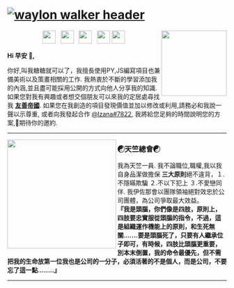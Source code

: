 # [![waylon walker header](https://media.discordapp.net/attachments/787582343984185354/926024378649550898/Izana.png)](https://waylonwalker.com)

<p>
  <a href="https://media.discordapp.net/attachments/787582343984185354/926028476773974016/12c0dbdd4a1b2d22.png?width=1191&height=670"><img width="150" align='right' src="https://media.discordapp.net/attachments/787582343984185354/926028476773974016/12c0dbdd4a1b2d22.png?width=1191&height=670"></a>
</p>

<p align='center'>
<a href="https://www.instagram.com/izana_1122/"><img height="30" src="https://media.discordapp.net/attachments/787582343984185354/926029392382156840/instagram_PNG11.png?width=671&height=670"></a>&nbsp;&nbsp;
<a href="https://www.facebook.com/KurokawaIzana7822/"><img height="30" src="https://media.discordapp.net/attachments/787582343984185354/926038077015736340/how-to-download-facebook-icon-8.jpg"></a>&nbsp;&nbsp;
<a href="https://github.com/Izana7822"><img height="30" src="https://media.discordapp.net/attachments/787582343984185354/926040192022884382/github-icon-1.png"></a>&nbsp;&nbsp;
<a href="https://www.discordfriendly.com/"><img height="30" src="https://media.discordapp.net/attachments/787582343984185354/926040521238011904/FELOGO.png"></a>
<a href="https://cn.pornhub.com/video"><img height="30" src="https://media.discordapp.net/attachments/787582343984185354/926041256222679050/ap-tokens-token-png-332_334.png"></a>
</p>

**Hi 早安 👋,**

你好,叫我糖糖就可以了，我擅長使用PY,JS編寫項目也兼備美術以及策畫相關的工作.  我熱衷於不斷的學習添加我的內涵,並且盡可能採用公開的方式向他人分享我的知識.  如果您對我有興趣或者想交個朋友可以來我的定居處尋找我 **[友善帝國](https://discord.gg/4Q33tuUnC8)**.  如果您在我創造的項目發現價值並加以修改或利用,請務必和我說一聲以示尊重, 或者向我發起合作 [@Izana#7822](https://discord.gg/4Q33tuUnC8), 我將給您足夠的時間說明您的方案,💓期待你的邀約.

  ---
 
 <p>
  <img width="250" align='left' src="https://media.discordapp.net/attachments/787582343984185354/926046507071852574/1.png">
</p>
 
### **☯天竺總會☯**

我為天竺一員. 我不論職位,職權,我以我自身品潔做擔保 **三大原則**絕不違背，１.不隱瞞欺騙 ２.不以下犯上 ３.不愛戀同伴.  我伊佐那會以團隊領袖絕對效忠於公司團體，為公司爭取最大效益。  
**『我是頭腦，你們像是四肢，原則上，四肢要忠實服從頭腦的指令，不過，這是組織運作機能上的原則，和生死無關.......要是頭腦死了，只要有人繼承位子即可，有時候，四肢比頭腦更重要，別本末倒置，我的命令最優先，但不需把我的生命放第一位我也是公司的一分子，必須活著的不是個人，而是公司，不要忘了這一點........』**

 ---


